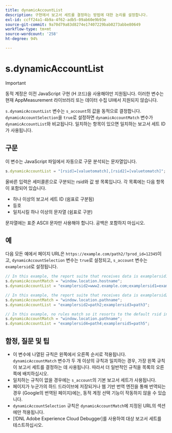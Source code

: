 ```yaml
---
title: dynamicAccountList
description: 구현에서 보고서 세트를 결정하는 방법에 대한 논리를 설정합니다.
exl-id: ccff24a1-4b9a-4f62-adb5-09ab60e9b93e
source-git-commit: 9a70d79a83d8274e17407229bab0273abbe80649
workflow-type: tm+mt
source-wordcount: '258'
ht-degree: 94%

---
```


# s.dynamicAccountList

>[!IMPORTANT]
>
> 동적 계정은 이전 JavaScript 구현 (H 코드)을 사용해야만 지원됩니다. 이러한 변수는 현재 AppMeasurement 라이브러리 또는 데이터 수집 UI에서 지원되지 않습니다.

`s.dynamicAccountList` 변수는 `s_account`의 값을 동적으로 결정합니다. `dynamicAccountSelection`을 `true`로 설정하면 `dynamicAccountMatch` 변수가 `dynamicAccountList`와 비교됩니다. 일치하는 항목이 있으면 일치하는 보고서 세트 ID가 사용됩니다.

## 구문

이 변수는 JavaScript 파일에서 자동으로 구문 분석되는 문자열입니다.

```JavaScript
s.dynamicAccountList = "[rsid]=[valuetomatch],[rsid2]=[valuetomatch]";
```

올바른 입력은 세미콜론으로 구분되는 rsid와 값 쌍 목록입니다. 각 목록에는 다음 항목이 포함되어 있습니다.

* 하나 이상의 보고서 세트 ID (쉼표로 구분됨)
* 등호
* 일치시킬 하나 이상의 문자열 (쉼표로 구분)

문자열에는 표준 ASCII 문자만 사용해야 합니다. 공백은 포함하지 마십시오.

## 예

다음 모든 예에서 페이지 URL은 `https://example.com/path2/?prod_id=12345`이고, `dynamicAccountSelection` 변수는 `true`로 설정되고, `s_account` 변수는 `examplersid`로 설정됩니다.

```js
// In this example, the report suite that receives data is examplersid1.
s.dynamicAccountMatch = "window.location.hostname";
s.dynamicAccountList = "examplersid2=www2.example.com;examplersid1=example.com";

// In this example, the report suite that receives data is examplersid2.
s.dynamicAccountMatch = "window.location.pathname";
s.dynamicAccountList = "examplersid2=path2;examplersid3=path3";

// In this example, no rules match so it resorts to the default rsid in s_account, examplersid.
s.dynamicAccountMatch = "window.location.pathname";
s.dynamicAccountList = "examplersid4=path4;examplersid5=path5";
```

## 함정, 질문 및 팁

* 이 변수에 나열된 규칙은 왼쪽에서 오른쪽 순서로 적용됩니다. `dynamicAccountMatch` 변수가 두 개 이상의 규칙과 일치하는 경우, 가장 왼쪽 규칙이 보고서 세트를 결정하는 데 사용됩니다. 따라서 더 일반적인 규칙을 목록의 오른쪽에 배치하십시오.
* 일치하는 규칙이 없을 경우에는 `s_account`의 기본 보고서 세트가 사용됩니다.
* 페이지가 누군가의 하드 드라이브에 저장되거나 웹 기반 번역 엔진을 통해 번역되는 경우 (Google의 번역된 페이지)에는, 동적 계정 선택 기능이 작동하지 않을 수 있습니다.
* `dynamicAccountSelection` 규칙은 `dynamicAccountMatch`에 지정된 URL의 섹션에만 적용됩니다.
* [!DNL Adobe Experience Cloud Debugger]를 사용하여 대상 보고서 세트를 테스트하십시오.
